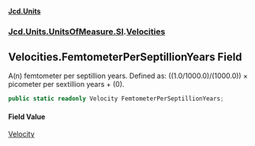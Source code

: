 #### [Jcd.Units](index.md 'index')
### [Jcd.Units.UnitsOfMeasure.SI](Jcd.Units.UnitsOfMeasure.SI.md 'Jcd.Units.UnitsOfMeasure.SI').[Velocities](Velocities.md 'Jcd.Units.UnitsOfMeasure.SI.Velocities')

## Velocities.FemtometerPerSeptillionYears Field

A(n) femtometer per septillion years. Defined as: ((1.0/1000.0)/(1000.0)) × picometer per sextillion years + (0).

```csharp
public static readonly Velocity FemtometerPerSeptillionYears;
```

#### Field Value
[Velocity](Velocity.md 'Jcd.Units.UnitTypes.Velocity')